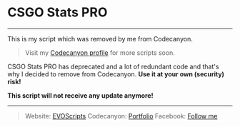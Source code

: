 # CSGO Stats PRO
---
This is my script which was removed by me from Codecanyon.
> Visit my [Codecanyon profile](https://codecanyon.net/user/evoscripts/portfolio) for more scripts soon.

CSGO Stats PRO has deprecated and a lot of redundant code and that's why I decided to remove from Codecanyon. **Use it at your own (security) risk!**

**This script will not receive any update anymore!**

---
> Website: [EVOScripts](http://evoscripts.com)
> Codecanyon: [Portfolio](https://codecanyon.net/user/evoscripts/portfolio)
> Facebook: [Follow me](https://facebook.com/evoscripts)
